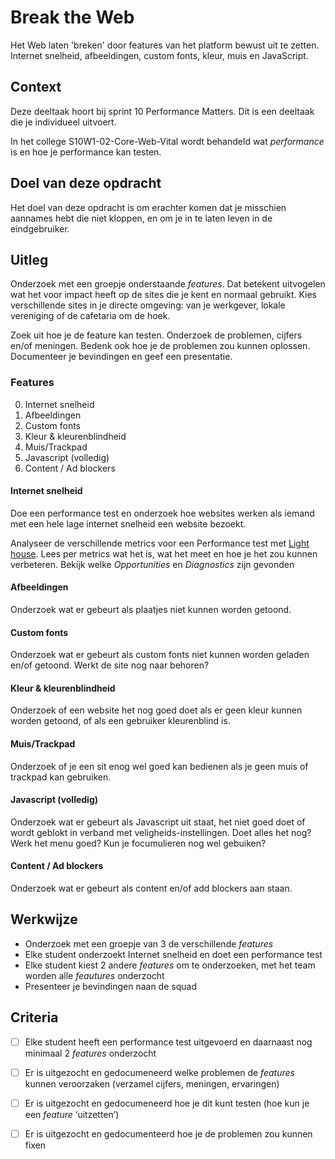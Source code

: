 
# Break the Web

Het Web laten 'breken' door features van het platform bewust uit te zetten. Internet snelheid, afbeeldingen, custom fonts, kleur, muis en JavaScript.

## Context

Deze deeltaak hoort bij sprint 10 Performance Matters. Dit is een deeltaak die je individueel uitvoert.

In het college S10W1-02-Core-Web-Vital wordt behandeld wat _performance_ is en hoe je performance kan testen.



## Doel van deze opdracht

Het doel van deze opdracht is om erachter komen dat je misschien aannames hebt die niet kloppen, en om je in te laten leven in de eindgebruiker.


## Uitleg

Onderzoek met een groepje onderstaande _features_. Dat betekent uitvogelen wat het voor impact heeft op de sites die je kent en normaal gebruikt. Kies verschillende sites in je directe omgeving: van je werkgever, lokale vereniging of de cafetaria om de hoek. 

Zoek uit hoe je de feature kan testen. Onderzoek de problemen, cijfers en/of meningen. Bedenk ook hoe je de problemen zou kunnen oplossen. Documenteer je bevindingen en geef een presentatie.


### Features

0. Internet snelheid
1. Afbeeldingen
2. Custom fonts
3. Kleur & kleurenblindheid
4. Muis/Trackpad
5. Javascript (volledig)
6. Content / Ad blockers

#### Internet snelheid
Doe een performance test en onderzoek hoe websites werken als iemand met een hele lage internet snelheid een website bezoekt. 

Analyseer de verschillende metrics voor een Performance test met [Light house](https://developer.chrome.com/docs/lighthouse). Lees per metrics wat het is, wat het meet en hoe je het zou kunnen verbeteren. Bekijk welke _Opportunities_ en _Diagnostics_ zijn gevonden

#### Afbeeldingen
Onderzoek wat er gebeurt als plaatjes niet kunnen worden getoond. 

#### Custom fonts
Onderzoek wat er gebeurt als custom fonts niet kunnen worden geladen en/of getoond. Werkt de site nog naar behoren?

#### Kleur & kleurenblindheid
Onderzoek of een website het nog goed doet als er geen kleur kunnen worden getoond, of als een gebruiker kleurenblind is. 

#### Muis/Trackpad
Onderzoek of je een sit enog wel goed kan bedienen als je geen muis of trackpad kan gebruiken.

#### Javascript (volledig)
Onderzoek wat er gebeurt als Javascript uit staat, het niet goed doet of wordt geblokt in verband met veligheids-instellingen. Doet alles het nog? Werk het menu goed? Kun je focumulieren nog wel gebuiken?

#### Content / Ad blockers
Onderzoek wat er gebeurt als content en/of add blockers aan staan. 


## Werkwijze

- Onderzoek met een groepje van 3 de verschillende _features_
- Elke student onderzoekt Internet snelheid en doet een performance test
- Elke student kiest 2 andere _features_ om te onderzoeken, met het team worden alle _feautures_ onderzocht  
- Presenteer je bevindingen naan de squad


## Criteria

- [ ] Elke student heeft een performance test uitgevoerd en daarnaast nog minimaal 2 _features_ onderzocht
- [ ] Er is uitgezocht en gedocumeneerd welke problemen de _features_ kunnen veroorzaken (verzamel cijfers, meningen, ervaringen)
- [ ] Er is uitgezocht en gedocumeneerd hoe je dit kunt testen (hoe kun je een _feature_ ‘uitzetten’)
- [ ] Er is uitgezocht en gedocumenteerd hoe je de problemen zou kunnen fixen




